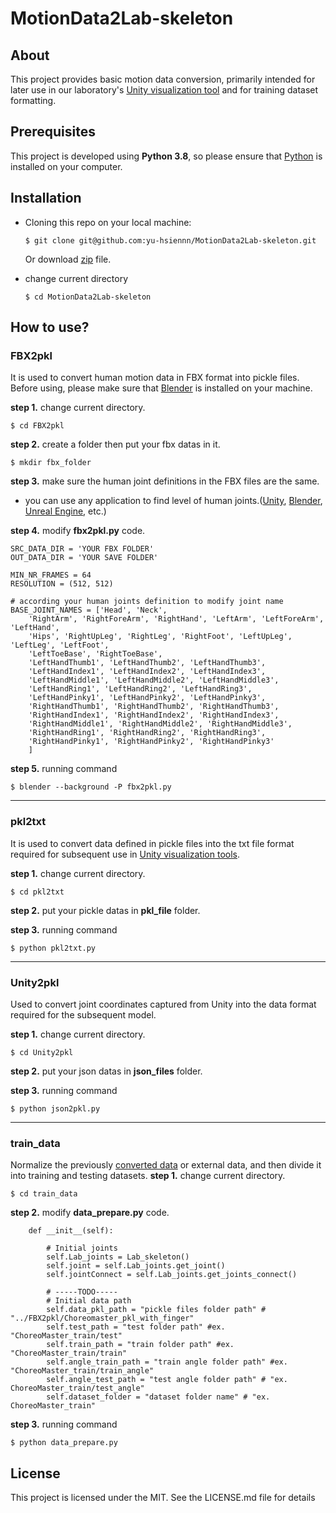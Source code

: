 # MotionData2Lab-skeleton

## About
This project provides basic motion data conversion, primarily intended for later use in our laboratory's [Unity visualization tool](https://github.com/NCKU-SCREAM-Lab/Lab-Skeleton2Unity) and for training dataset formatting.

## Prerequisites
This project is developed using **Python 3.8**, so please ensure that [Python](https://www.python.org/) is installed on your computer.

## Installation
- Cloning this repo on your local machine:
    ```shell
    $ git clone git@github.com:yu-hsiennn/MotionData2Lab-skeleton.git
    ```
    Or download [zip](https://github.com/yu-hsiennn/MotionData2Lab-skeleton/archive/refs/heads/master.zip) file.
    
- change current directory
    ```shell
    $ cd MotionData2Lab-skeleton
    ```


## How to use?

### FBX2pkl
It is used to convert human motion data in FBX format into pickle files.
Before using, please make sure that [Blender](https://www.blender.org/) is installed on your machine.

**step 1.** change current directory.
```shell
$ cd FBX2pkl
```

**step 2.** create a folder then put your fbx datas in it.
```shell
$ mkdir fbx_folder
```

**step 3.** make sure the human joint definitions in the FBX files are the same.
- you can use any application to find level of human joints.([Unity](https://unity.com/), [Blender](https://www.blender.org/), [Unreal Engine](https://www.unrealengine.com/), etc.)

**step 4.** modify **fbx2pkl.py** code.
```python=8
SRC_DATA_DIR = 'YOUR FBX FOLDER'
OUT_DATA_DIR = 'YOUR SAVE FOLDER'

MIN_NR_FRAMES = 64
RESOLUTION = (512, 512)

# according your human joints definition to modify joint name
BASE_JOINT_NAMES = ['Head', 'Neck',
    'RightArm', 'RightForeArm', 'RightHand', 'LeftArm', 'LeftForeArm', 'LeftHand',
    'Hips', 'RightUpLeg', 'RightLeg', 'RightFoot', 'LeftUpLeg', 'LeftLeg', 'LeftFoot',
    'LeftToeBase', 'RightToeBase',
    'LeftHandThumb1', 'LeftHandThumb2', 'LeftHandThumb3', 
    'LeftHandIndex1', 'LeftHandIndex2', 'LeftHandIndex3', 
    'LeftHandMiddle1', 'LeftHandMiddle2', 'LeftHandMiddle3', 
    'LeftHandRing1', 'LeftHandRing2', 'LeftHandRing3', 
    'LeftHandPinky1', 'LeftHandPinky2', 'LeftHandPinky3', 
    'RightHandThumb1', 'RightHandThumb2', 'RightHandThumb3', 
    'RightHandIndex1', 'RightHandIndex2', 'RightHandIndex3', 
    'RightHandMiddle1', 'RightHandMiddle2', 'RightHandMiddle3', 
    'RightHandRing1', 'RightHandRing2', 'RightHandRing3', 
    'RightHandPinky1', 'RightHandPinky2', 'RightHandPinky3'
    ]
```

**step 5.** running command
```shell
$ blender --background -P fbx2pkl.py
```
----
### pkl2txt
It is used to convert data defined in pickle files into the txt file format required for subsequent use in [Unity visualization tools](https://github.com/NCKU-SCREAM-Lab/Lab-Skeleton2Unity).

**step 1.** change current directory.
```shell
$ cd pkl2txt
```

**step 2.** put your pickle datas in **pkl_file** folder.

**step 3.** running command
```shell
$ python pkl2txt.py
```
---
### Unity2pkl
Used to convert joint coordinates captured from Unity into the data format required for the subsequent model.

**step 1.** change current directory.
```shell
$ cd Unity2pkl
```

**step 2.** put your json datas in **json_files** folder.

**step 3.** running command
```shell
$ python json2pkl.py
```
---
### train_data
Normalize the previously [converted data](#FBX2pkl) or external data, and then divide it into training and testing datasets.
**step 1.** change current directory.
```shell
$ cd train_data
```

**step 2.** modify **data_prepare.py** code.
```python=6
    def __init__(self):

        # Initial joints
        self.Lab_joints = Lab_skeleton()
        self.joint = self.Lab_joints.get_joint()
        self.jointConnect = self.Lab_joints.get_joints_connect()

        # -----TODO-----
        # Initial data path
        self.data_pkl_path = "pickle files folder path" # "../FBX2pkl/Choreomaster_pkl_with_finger"
        self.test_path = "test folder path" #ex. "ChoreoMaster_train/test"
        self.train_path = "train folder path" #ex. "ChoreoMaster_train/train"
        self.angle_train_path = "train angle folder path" #ex. "ChoreoMaster_train/train_angle"
        self.angle_test_path = "test angle folder path" # "ex. ChoreoMaster_train/test_angle"
        self.dataset_folder = "dataset folder name" # "ex. ChoreoMaster_train"
```


**step 3.** running command
```shell
$ python data_prepare.py
```

## License
This project is licensed under the MIT. See the LICENSE.md file for details
